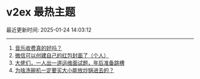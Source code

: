 # v2ex 最热主题

最近更新时间: 2025-01-24 14:03:12

--- 
1. [音乐收费真的好吗？](https://www.v2ex.com/t/1107468) 
2. [微信可以创建自己的红包封面了（个人）](https://www.v2ex.com/t/1107475) 
3. [大佬们，一人出一道运维面试题，年后准备跳槽](https://www.v2ex.com/t/1107485) 
4. [为啥洗碗机一定要买大小能放炒锅进去的？](https://www.v2ex.com/t/1107522) 
